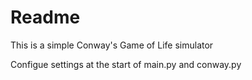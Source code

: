 # Readme
This is a simple Conway's Game of Life simulator

Configue settings at the start of main.py and conway.py